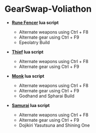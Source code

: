 # GearSwap-Voliathon
- **[Rune Fencer](https://github.com/voliathon/FFXI/blob/main/GearSwap-Voliathon/run.lua) lua script**
   - Alternate weapons using Ctrl + F8 
   - Alternate gear using Ctrl + F9
   - Epeolatry Build

- **[Thief](https://github.com/voliathon/FFXI/blob/main/GearSwap-Voliathon/thf.lua) lua script**
   - Alternate weapons using Ctrl + F8 
   - Alternate gear using Ctrl + F9

- **[Monk](https://github.com/voliathon/FFXI/blob/main/GearSwap-Voliathon/mnk.lua) lua script**
   - Alternate weapons using Ctrl + F8 
   - Alternate gear using Ctrl + F9
   - Godhand and Spharai Build

- **[Samurai](https://github.com/voliathon/FFXI/blob/main/GearSwap-Voliathon/sam.lua) lua script**
   - Alternate weapons using Ctrl + F8 
   - Alternate gear using Ctrl + F9
   - Dojikiri Yasutsuna and Shining One
